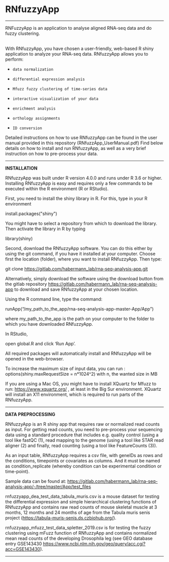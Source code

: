 # RNfuzzyApp

---

RNFuzzyApp is an application to analyse aligned RNA-seq data and do fuzzy clustering.</br>
</br>

With RNfuzzyApp, you have chosen a user-friendly, web-based R shiny application to analyze your RNA-seq data. RNfuzzyApp allows you to perform:

-     data normalization
-     differential expression analysis
-     Mfuzz fuzzy clustering of time-series data
-     interactive visualization of your data
-     enrichment analysis
-     orthology assignments
-     ID conversion


Detailed instructions on how to use RNfuzzyApp can be found in the user manual provided in this repository (RNfuzzApp_UserManual.pdf) Find below details on how to install and run RNfuzzyApp, as well as a very brief instruction on how to pre-process your data. </br>

---

**INSTALLATION**

RNfuzzyApp was built under R version 4.0.0 and runs under  R 3.6 or higher. Installing RNfuzzyApp is easy and requires only a few commands to be executed within the R environment (R or RStudio). 

First, you need to install the shiny library in R. For this, type in your R environment

install.packages("shiny")

You might have to select a repository from which to download the library. 
Then activate the library in R by typing

library(shiny)

Second, download the RNfuzzyApp software. You can do this either by using the git command, if you have it installed at your computer. Choose first the location (folder), where you want to install RNfuzzyApp. Then type:

git clone https://gitlab.com/habermann_lab/rna-seq-analysis-app.git

Alternatively, simply download the software using the download button from the gitlab repository https://gitlab.com/habermann_lab/rna-seq-analysis-app to download and save RNfuzzyApp at your chosen location. 

Using the R command line, type the command:

runApp(“/my_path_to_the_app/rna-seq-analysis-app-master-App/App”) 

where my_path_to_the_app is the path on your computer to the folder to which you have downloaded RNfuzzyApp.

In RStudio, 

open global.R and click ‘Run App’.

All required packages will automatically install and RNfuzzyApp will be opened in the web-browser.

To increase the maximum size of input data, you can run :
options(shiny.maxRequestSize = n*1024^2)
with n, the wanted size in MB

If you are using a Mac OS, you might have to install XQuartz for Mfuzz to run: https://www.xquartz.org/ , at least in the Big Sur environment. XQuartz will install an X11 environment, which is required to run parts of the RNfuzzyApp. 

---

**DATA PREPROCESSING**

RNfuzzyApp is an R shiny app that requires raw or normalized read counts as input. For getting read counts, you need to pre-process your sequencing data using a standard procedure that includes e.g. quality control (using a tool like fastQC (1), read mapping to the genome (using a tool like STAR read aligner (2) and finally, read counting (using a tool like FeatureCounts (3)). 

As an input table, RNfuzzyApp requires a csv file, with geneIDs as rows and the  conditions, timepoints or covariates as columns. And it must be named as condition_replicate (whereby condition can be experimental condition or time-point).

Sample data can be found at: https://gitlab.com/habermann_lab/rna-seq-analysis-app/-/tree/master/App/test_files 

rnfuzzyapp_dea_test_data_tabula_muris.csv is a mouse dataset for testing the differential expression and simple hierarchical clustering functions of RNfuzzyApp and contains raw read counts of mouse skeletal muscle at 3 months, 12 months and 24 months of age from the Tabula muris senis project (https://tabula-muris-senis.ds.czbiohub.org/).  

rnfuzzyapp_mfuzz_test_data_spletter_2019.csv is for testing the fuzzy clustering using mFuzz function of RNfuzzyApp and contains normalized mean read counts of the developing Drosophila leg (see GEO database entry GSE143430 https://www.ncbi.nlm.nih.gov/geo/query/acc.cgi?acc=GSE143430). 

---
